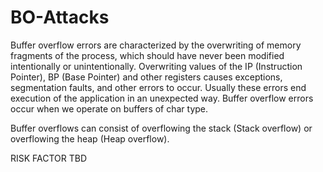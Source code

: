 # BO-Attacks

Buffer overflow errors are characterized by the overwriting of memory fragments of the process,
which should have never been modified intentionally or unintentionally.
Overwriting values of the IP (Instruction Pointer), BP (Base Pointer) and other registers causes exceptions,
segmentation faults, and other errors to occur.
Usually these errors end execution of the application in an unexpected way.
Buffer overflow errors occur when we operate on buffers of char type.

Buffer overflows can consist of overflowing the stack (Stack overflow) or overflowing the heap (Heap overflow).

RISK FACTOR
TBD
